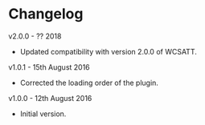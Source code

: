 # Changelog

v2.0.0 - ?? 2018
* Updated compatibility with version 2.0.0 of WCSATT.

v1.0.1 - 15th August 2016
* Corrected the loading order of the plugin.

v1.0.0 - 12th August 2016
* Initial version.
